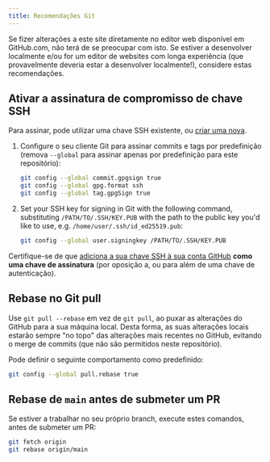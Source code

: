 ```yaml
---
title: Recomendações Git
---
```


Se fizer alterações a este site diretamente no editor web disponível em GitHub.com, não terá de se preocupar com isto. Se estiver a desenvolver localmente e/ou for um editor de websites com longa experiência (que provavelmente deveria estar a desenvolver localmente!), considere estas recomendações.

## Ativar a assinatura de compromisso de chave SSH

Para assinar, pode utilizar uma chave SSH existente, ou [criar uma nova](https://docs.github.com/en/authentication/connecting-to-github-with-ssh/generating-a-new-ssh-key-and-adding-it-to-the-ssh-agent).

1. Configure o seu cliente Git para assinar commits e tags por predefinição (remova `--global` para assinar apenas por predefinição para este repositório):

    ```bash
    git config --global commit.gpgsign true
    git config --global gpg.format ssh
    git config --global tag.gpgSign true
    ```

2. Set your SSH key for signing in Git with the following command, substituting `/PATH/TO/.SSH/KEY.PUB` with the path to the public key you'd like to use, e.g. `/home/user/.ssh/id_ed25519.pub`:

    ```bash
    git config --global user.signingkey /PATH/TO/.SSH/KEY.PUB
    ```

Certifique-se de que [adiciona a sua chave SSH à sua conta GitHub](https://docs.github.com/en/authentication/connecting-to-github-with-ssh/adding-a-new-ssh-key-to-your-github-account#adding-a-new-ssh-key-to-your-account) **como uma chave de assinatura** (por oposição a, ou para além de uma chave de autenticação).

## Rebase no Git pull

Use `git pull --rebase` em vez de `git pull`, ao puxar as alterações do GitHub para a sua máquina local. Desta forma, as suas alterações locais estarão sempre "no topo" das alterações mais recentes no GitHub, evitando o merge de commits (que não são permitidos neste repositório).

Pode definir o seguinte comportamento como predefinido:

```bash
git config --global pull.rebase true
```

## Rebase de `main` antes de submeter um PR

Se estiver a trabalhar no seu próprio branch, execute estes comandos, antes de submeter um PR:

```bash
git fetch origin
git rebase origin/main
```
